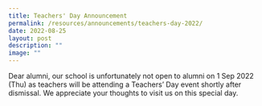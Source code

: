 ```yaml
---
title: Teachers' Day Announcement
permalink: /resources/announcements/teachers-day-2022/
date: 2022-08-25
layout: post
description: ""
image: ""
---
```


Dear alumni, our school is unfortunately not open to alumni on 1 Sep 2022 (Thu) as teachers will be attending a Teachers’ Day event shortly after dismissal. We appreciate your thoughts to visit us on this special day.